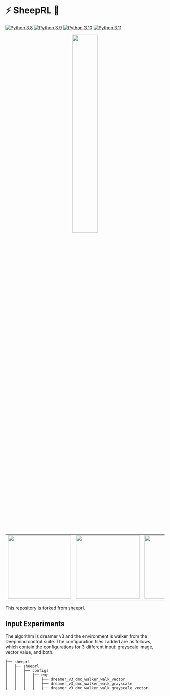# ⚡ SheepRL 🐑

[![Python 3.8](https://img.shields.io/badge/python-3.8-blue.svg)](https://www.python.org/downloads/release/python-380/)
[![Python 3.9](https://img.shields.io/badge/python-3.9-blue.svg)](https://www.python.org/downloads/release/python-390/)
[![Python 3.10](https://img.shields.io/badge/python-3.10-blue.svg)](https://www.python.org/downloads/release/python-3100/)
[![Python 3.11](https://img.shields.io/badge/python-3.11-blue.svg)](https://www.python.org/downloads/release/python-3110/)

<p align="center">
  <img src="./assets/images/logo.svg" style="width:40%">
</p>

<div align="center">
  <table>
    <tr>
      <td><img src="https://github.com/Eclectic-Sheep/sheeprl/assets/18405289/6efd09f0-df91-4da0-971d-92e0213b8835" width="200px"></td>
      <td><img src="https://github.com/Eclectic-Sheep/sheeprl/assets/18405289/dbba57db-6ef5-4db4-9c53-d7b5f303033a" width="200px"></td>
      <td><img src="https://github.com/Eclectic-Sheep/sheeprl/assets/18405289/3f38e5eb-aadd-4402-a698-695d1f99c048" width="200px"></td>
      <td><img src="https://github.com/Eclectic-Sheep/sheeprl/assets/18405289/93749119-fe61-44f1-94bb-fdb89c1869b5" width="200px"></td>
    </tr>
  </table>
</div>

This repository is forked from [sheeprl](https://github.com/Eclectic-Sheep/sheeprl).

## Input Experiments

The algorithm is dreamer v3 and the environment is walker from the Deepmind control suite. The configuration files I added are as follows, which contain the configurations for 3 different input: grayscale image, vector value, and both.
```
├── sheeprl
│   ├── sheeprl
│   │   ├── configs
│   │   │   ├── exp
│   │   │   │   ├── dreamer_v3_dmc_walker_walk_vector
│   │   │   │   ├── dreamer_v3_dmc_walker_walk_grayscale
│   │   │   │   ├── dreamer_v3_dmc_walker_walk_grayscale_vector
